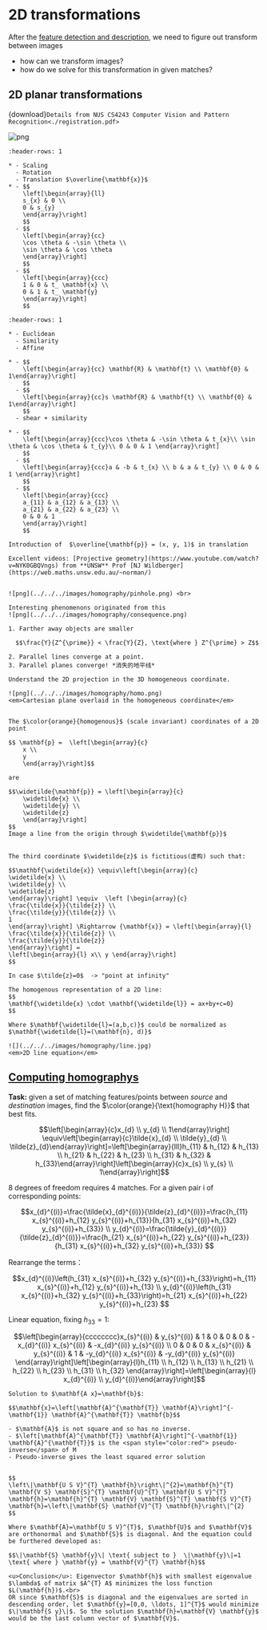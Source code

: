 # 2D transformations
After the [feature detection and description](../1/sift.ipynb), we need to figure out transform between images
  - how can we transform images?
  - how do we solve for this transformation in given matches?

## 2D planar transformations
{download}`Details from NUS CS4243 Computer Vision and Pattern Recognition<./registration.pdf>`

![png](../../../images/homography/hierarchy.jpg)



```{list-table} Basic matrix transform
:header-rows: 1

* - Scaling 
  - Rotation
  - Translation $\overline{\mathbf{x}}$
* - $$
    \left[\begin{array}{ll}
    s_{x} & 0 \\
    0 & s_{y}
    \end{array}\right]
    $$
  - $$
    \left[\begin{array}{cc}
    \cos \theta & -\sin \theta \\
    \sin \theta & \cos \theta
    \end{array}\right]
    $$
  - $$
    \left[\begin{array}{ccc}
    1 & 0 & t_ \mathbf{x} \\
    0 & 1 & t_ \mathbf{y}
    \end{array}\right]
    $$
```

```{list-table} Combinations of basic transformations
:header-rows: 1

* - Euclidean 
  - Similarity
  - Affine

* - $$
    \left[\begin{array}{cc} \mathbf{R} & \mathbf{t} \\ \mathbf{0} & 1\end{array}\right]
    $$
  - $$
    \left[\begin{array}{cc}s \mathbf{R} & \mathbf{t} \\ \mathbf{0} & 1\end{array}\right]
    $$
  - shear + similarity

* - $$
    \left[\begin{array}{ccc}\cos \theta & -\sin \theta & t_{x}\\ \sin \theta & \cos \theta & t_{y}\\ 0 & 0 & 1 \end{array}\right]
    $$
  - $$
    \left[\begin{array}{ccc}a & -b & t_{x} \\ b & a & t_{y} \\ 0 & 0 & 1 \end{array}\right]
    $$
  - $$
    \left[\begin{array}{ccc}
    a_{11} & a_{12} & a_{13} \\
    a_{21} & a_{22} & a_{23} \\
    0 & 0 & 1
    \end{array}\right]
    $$
```


```{admonition} Intro of Homogeneous Coordinates 
Introduction of  $\overline{\mathbf{p}} = (x, y, 1)$ in translation 

Excellent videos: [Projective geometry](https://www.youtube.com/watch?v=NYK0GBQVngs) from **UNSW** Prof [NJ Wildberger](https://web.maths.unsw.edu.au/~norman/)


![png](../../../images/homography/pinhole.png) <br> 

Interesting phenomenons originated from this 
![png](../../../images/homography/consequence.png)

1. Farther away objects are smaller 

  $$\frac{Y}{Z^{\prime}} < \frac{Y}{Z}, \text{where } Z^{\prime} > Z$$

2. Parallel lines converge at a point.
3. Parallel planes converge! *消失的地平线*
```

```{admonition}  Cartesian -> Homogeneous
Understand the 2D projection in the 3D homogeneous coordinate.

![png](../../../images/homography/homo.png)
<em>Cartesian plane overlaid in the homogeneous coordinate</em>


The $\color{orange}{homogenous}$ (scale invariant) coordinates of a 2D point 

$$ \mathbf{p} =  \left[\begin{array}{c}
    x \\
    y 
    \end{array}\right]$$ 

are

$$\widetilde{\mathbf{p}} = \left[\begin{array}{c}
    \widetilde{x} \\
    \widetilde{y} \\
    \widetilde{z}
    \end{array}\right]
$$
Image a line from the origin through $\widetilde{\mathbf{p}}$


The third coordinate $\widetilde{z}$ is fictitious(虚构) such that:

$$\mathbf{\widetilde{x}} \equiv\left[\begin{array}{c}
\widetilde{x} \\
\widetilde{y} \\
\widetilde{z}
\end{array}\right] \equiv  \left [\begin{array}{c}
\frac{\tilde{x}}{\tilde{z}} \\
\frac{\tilde{y}}{\tilde{z}} \\
1
\end{array}\right] \Rightarrow {\mathbf{x}} = \left[\begin{array}{l}
\frac{\tilde{x}}{\tilde{z}} \\
\frac{\tilde{y}}{\tilde{z}}
\end{array}\right] = 
\left[\begin{array}{l} x\\ y \end{array}\right]
$$

In case $\tilde{z}=0$  -> "point at infinity"

The homogenous representation of a 2D line:
$$
\mathbf{\widetilde{x} \cdot \mathbf{\widetilde{l}} = ax+by+c=0} 
$$

Where $\mathbf{\widetilde{l}=(a,b,c)}$ could be normalized as $\mathbf{\widetilde{l}=(\mathbf{n}, d)}$

![](../../../images/homography/line.jpg)
<em>2D line equation</em>
```


## [Computing homographys](https://www.youtube.com/watch?v=l_qjO4cM74o&list=PL2zRqk16wsdp8KbDfHKvPYNGF2L-zQASc&index=5)
**Task:** given a set of matching features/points between *source* and *destination* images, find the $\color{orange}{\text{homography H}}$ that best fits.

$$\left[\begin{array}{c}x_{d} \\ y_{d} \\ 1\end{array}\right] \equiv\left[\begin{array}{c}\tilde{x}_{d} \\ \tilde{y}_{d} \\ \tilde{z}_{d}\end{array}\right]=\left[\begin{array}{lll}h_{11} & h_{12} & h_{13} \\ h_{21} & h_{22} & h_{23} \\ h_{31} & h_{32} & h_{33}\end{array}\right]\left[\begin{array}{c}x_{s} \\ y_{s} \\ 1\end{array}\right]$$

8 degrees of freedom requires 4 matches. For a given pair i of corresponding points:

$$x_{d}^{(i)}=\frac{\tilde{x}_{d}^{(i)}}{\tilde{z}_{d}^{(i)}}=\frac{h_{11} x_{s}^{(i)}+h_{12} y_{s}^{(i)}+h_{13}}{h_{31} x_{s}^{(i)}+h_{32} y_{s}^{(i)}+h_{33}} \\
  y_{d}^{(i)}=\frac{\tilde{y}_{d}^{(i)}}{\tilde{z}_{d}^{(i)}}=\frac{h_{21} x_{s}^{(i)}+h_{22} y_{s}^{(i)}+h_{23}}{h_{31} x_{s}^{(i)}+h_{32} y_{s}^{(i)}+h_{33}} $$

Rearrange the terms：

$$x_{d}^{(i)}\left(h_{31} x_{s}^{(i)}+h_{32} y_{s}^{(i)}+h_{33}\right)=h_{11} x_{s}^{(i)}+h_{12} y_{s}^{(i)}+h_{13} \\
  y_{d}^{(i)}\left(h_{31} x_{s}^{(i)}+h_{32} y_{s}^{(i)}+h_{33}\right)=h_{21} x_{s}^{(i)}+h_{22} y_{s}^{(i)}+h_{23} $$

Linear equation, fixing $h_{33} = 1$:

$$\left[\begin{array}{cccccccc}x_{s}^{(i)} & y_{s}^{(i)} & 1 & 0 & 0 & 0 & -x_{d}^{(i)} x_{s}^{(i)} & -x_{d}^{(i)} y_{s}^{(i)}   \\ 0 & 0 & 0 & x_{s}^{(i)} & y_{s}^{(i)} & 1 & -y_{d}^{(i)} x_{s}^{(i)} & -y_{d}^{(i)} y_{s}^{(i)} \end{array}\right]\left[\begin{array}{l}h_{11} \\ h_{12} \\ h_{13} \\ h_{21} \\ h_{22} \\ h_{23} \\ h_{31} \\ h_{32} \end{array}\right]=\left[\begin{array}{l} x_{d}^{(i)} \\  y_{d}^{(i)}\end{array}\right]$$

```{admonition} Normal equation 
Solution to $\mathbf{A x}=\mathbf{b}$:

$$\mathbf{x}=\left[\mathbf{A}^{\mathbf{T}} \mathbf{A}\right]^{-\mathbf{1}} \mathbf{A}^{\mathbf{T}} \mathbf{b}$$

- $\mathbf{A}$ is not square and so has no inverse.
- $\left[\mathbf{A}^{\mathbf{T}} \mathbf{A}\right]^{-\mathbf{1}} \mathbf{A}^{\mathbf{T}}$ is the <span style="color:red"> pseudo-inverse</span> of M
- Pseudo-inverse gives the least squared error solution
```

<!-- Define least squares problem:

$$\mathop{\min}\limits_{\mathbf{h}} \|\mathbf{A} \mathbf{h}\|^{2} \text{ such that } \|\mathbf{h}\|^{2} = 1$$ 

We know that:

$$\|\mathbf{A} \mathbf{h}\|^{2}=(\mathbf{A} \mathbf{h})^{T}(\mathbf{A} \mathbf{h})=\mathbf{h}^{T} A^{T} A \mathbf{h} 
\quad \text{and} \quad\|\mathbf{h}\|^{2}=\mathbf{h}^{T} \mathbf{h}=1$$

Define Loss function $L(\mathbf{h}, \lambda)$:

$$
L(\mathbf{h}, \lambda)=\mathbf{h}^{T} A^{T} A \mathbf{h}-\lambda\left(\mathbf{h}^{T} \mathbf{h}-1\right)
$$

Taking derivatives of $L(\mathbf{h}, \lambda)$ w.r.t $\mathbf{h}$: 

$$A^{T} A \mathbf{h}=\lambda \mathbf{h}$$ -->

```{admonition} SVD explanation

$$
\left\|\mathbf{U S V}^{T} \mathbf{h}\right\|^{2}=\mathbf{h}^{T} \mathbf{V S} \mathbf{S}^{T} \mathbf{U}^{T} \mathbf{U S V}^{T} \mathbf{h}=\mathbf{h}^{T} \mathbf{V} \mathbf{S}^{T} \mathbf{S V}^{T} \mathbf{h}=\left\|\mathbf{S} \mathbf{V}^{T} \mathbf{h}\right\|^{2}
$$

Where $\mathbf{A}=\mathbf{U S V}^{T}$, $\mathbf{U}$ and $\mathbf{V}$ are orthonormal and $\mathbf{S}$ is diagonal. And the equation could be furthered developed as:

$$\|\mathbf{S} \mathbf{y}\| \text{ subject to }  \|\mathbf{y}\|=1 \text{ where } \mathbf{y} = \mathbf{V}^{T} \mathbf{h}$$ 

<u>Conclusion</u>: Eigenvector $\mathbf{h}$ with smallest eigenvalue $\lambda$ of matrix $A^{T} A$ minimizes the loss function $L(\mathbf{h})$.<br>
OR since $\mathbf{S}$ is diagonal and the eigenvalues are sorted in descending order, let $\mathbf{y}=[0,0, \ldots, 1]^{T}$ would minimize $\|\mathbf{S y}\|$. So the solution $\mathbf{h}=\mathbf{V} \mathbf{y}$ would be the last column vector of $\mathbf{V}$.
```

<!-- 
### Scaling
$$
\mathbf{x}^{\prime}=\mathbf{S} \mathbf{x} \quad \mathbf{x}^{\prime}=\left[\begin{array}{ll}
s_{x} & 0 \\
0 & s_{y}
\end{array}\right] \mathbf{x}
$$

### Rotation

$$
\mathbf{x}^{\prime}= \mathbf{R}  \mathbf{x} \\
\text{where } \mathbf{R}=\left[\begin{array}{cc}
\cos \theta & -\sin \theta \\
\sin \theta & \cos \theta
\end{array}\right] \text{ - rotation matrix}
$$

### Shear

$$
\mathbf{x}^{\prime} = \left[\begin{array}{cc}
1 & a \\
b & 1 
\end{array}\right] \mathbf{x}
$$

### Translation

$$
\mathbf{x}^{\prime}=[\mathbf{I} \quad \mathbf{t}] \overline{\mathbf{x}} \\
\mathbf{x}^{\prime}=\left[\begin{array}{ccc}
1 & 0 & t_ \mathbf{x} \\
0 & 1 & t_ \mathbf{y}
\end{array}\right]\left[\begin{array}{l}
\mathbf{x} \\
\mathbf{y} \\
1
\end{array}\right]
$$ -->




<!-- 
### Euclidean: rotation + translation

 $$
 \mathrm{x}^{\prime}=\left[\begin{array}{cc} \mathbf{R} & \mathbf{t} \\ \mathbf{0} & 1\end{array}\right] \overline{\mathbf{x}}
 =\left[\begin{array}{ccc}\cos \theta & -\sin \theta & t_{x}\\ \sin \theta & \cos \theta & t_{y}\\ 0 & 0 & 1 \end{array}\right] \overline{\mathbf{x}}
 $$

### Similarity: scale + rotate + translate
 
 $$
 \mathrm{x}^{\prime}=\left[\begin{array}{cc}s \mathbf{R} & \mathbf{t} \\ \mathbf{0} & 1\end{array}\right] \overline{\mathbf{x}}
 =\left[\begin{array}{ccc}a & -b & t_{x} \\ b & a & t_{y} \\ 0 & 0 & 1 \end{array}\right] \overline{\mathbf{x}}
 $$

### Affine: combinations of above are still affine

$$
\mathbf{x}^{\prime}=\left[\begin{array}{ccc}
a_{11} & a_{12} & a_{13} \\
a_{21} & a_{22} & a_{23} \\
0 & 0 & 1
\end{array}\right]\overline{\mathbf{x}}
$$

### Projective transform

$$
  {\widetilde{\mathbf{x}}}^{\prime}= \widetilde{\mathbf{H}} \widetilde{\mathbf{x}} \quad \quad
  \left[\begin{array}{l}
{\tilde{x}}^{\prime} \\
{\tilde{y}}^{\prime} \\
{\tilde{z}}^{\prime}
\end{array}\right]=\left[\begin{array}{lll}
h_{11} & h_{12} & h_{13} \\
h_{21} & h_{22} & h_{23} \\
h_{31} & h_{32} & h_{33}
\end{array}\right]\left[\begin{array}{c}
\tilde{x} \\
\tilde{y} \\
\tilde{z}
\end{array}\right]\\
$$ -->


<!-- 
### Review of transformations in homogeneous coordinates
\begin{aligned}
&{\left[\begin{array}{c}
\tilde{x} \\
\tilde{y} \\
\tilde{z}
\end{array}\right]=\left[\begin{array}{ccc}
s & 0 & 0 \\
0 & s & 0 \\
0 & 0 & 1
\end{array}\right]\left[\begin{array}{c}
x \\
y \\
1
\end{array}\right] \quad\left[\begin{array}{c}
\tilde{x} \\
\tilde{y} \\
\tilde{z}
\end{array}\right]=\left[\begin{array}{ccc}
1 & 0 & t_{x} \\
0 & 1 & t_{y} \\
0 & 0 & 1
\end{array}\right]\left[\begin{array}{c}
x \\
y \\
1
\end{array}\right]} \\
&\quad\quad\quad\quad\quad\quad\text {Scaling \quad\quad\quad\quad\quad\quad\quad\quad\quad\quad Translation} \\
&{\left[\begin{array}{c}
\tilde{x} \\
\tilde{y} \\
\tilde{z}
\end{array}\right]=\left[\begin{array}{ccc}
\cos \theta & -\sin \theta & 0 \\
\sin \theta & \cos \theta & 0 \\
0 & 0 & 1
\end{array}\right]\left[\begin{array}{c}
x \\
y \\
1
\end{array}\right] \quad\left[\begin{array}{c}
\tilde{x} \\
\tilde{y} \\
\tilde{z}
\end{array}\right]=\left[\begin{array}{ccc}
a & -b & t_{x} \\
b & a & t{y} \\
0 & 0 & 1
\end{array}\right]\left[\begin{array}{c}
x \\
y \\
1
\end{array}\right]} \\
&\quad\quad\quad\quad\quad\quad\quad\quad\text {Rotation \qquad\qquad\qquad\qquad\qquad\qquad Similarity} 
\end{aligned}
 -->